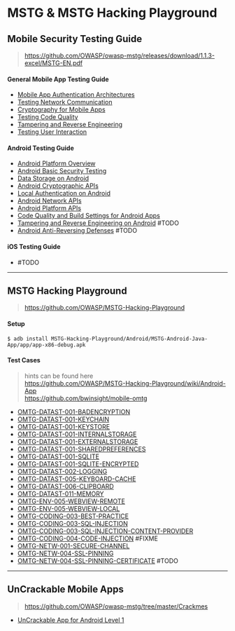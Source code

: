# MSTG & MSTG Hacking Playground

## Mobile Security Testing Guide

> https://github.com/OWASP/owasp-mstg/releases/download/1.1.3-excel/MSTG-EN.pdf

#### General Mobile App Testing Guide

- [Mobile App Authentication Architectures](./MSTG/README-MSTG-MAAA.md)
- [Testing Network Communication](./MSTG/README-MSTG-TNC.md)
- [Cryptography for Mobile Apps](./MSTG/README-MSTG-CMA.md)
- [Testing Code Quality](./MSTG/README-MSTG-TCQ.md)
- [Tampering and Reverse Engineering](./MSTG/README-MSTG-TRE.md)
- [Testing User Interaction](./MSTG/README-MSTG-TUI.md)

#### Android Testing Guide

- [Android Platform Overview](./MSTG/README-MSTG-APO.md)
- [Android Basic Security Testing](./MSTG/README-MSTG-ABST.md)
- [Data Storage on Android](./MSTG/README-MSTG-DSA.md)
- [Android Cryptographic APIs](./MSTG/README-MSTG-ACA.md)
- [Local Authentication on Android](./MSTG/README-MSTG-LAA.md)
- [Android Network APIs](./MSTG/README-MSTG-ANA.md)
- [Android Platform APIs](./MSTG/README-MSTG-APA.md)
- [Code Quality and Build Settings for Android Apps](./MSTG/README-MSTG-CQBSAA.md)
- [Tampering and Reverse Engineering on Android](./MSTG/README-MSTG-TREA.md) #TODO
- [Android Anti-Reversing Defenses](./MSTG/README-MSTG-AARD.md) #TODO

#### iOS Testing Guide

- #TODO

----------

## MSTG Hacking Playground

> https://github.com/OWASP/MSTG-Hacking-Playground

#### Setup

`$ adb install MSTG-Hacking-Playground/Android/MSTG-Android-Java-App/app/app-x86-debug.apk`

#### Test Cases

> hints can be found here  
> https://github.com/OWASP/MSTG-Hacking-Playground/wiki/Android-App  
> https://github.com/bwinsight/mobile-omtg

- [OMTG-DATAST-001-BADENCRYPTION](./OMTG/README-OMTG-DATAST-001-BADENCRYPTION.md)
- [OMTG-DATAST-001-KEYCHAIN](./OMTG/README-OMTG-DATAST-001-KEYCHAIN.md)
- [OMTG-DATAST-001-KEYSTORE](./OMTG/README-OMTG-DATAST-001-KEYSTORE.md)
- [OMTG-DATAST-001-INTERNALSTORAGE](./OMTG/README-OMTG-DATAST-001-INTERNALSTORAGE.md)
- [OMTG-DATAST-001-EXTERNALSTORAGE](./OMTG/README-OMTG-DATAST-001-EXTERNALSTORAGE.md)
- [OMTG-DATAST-001-SHAREDPREFERENCES](./OMTG/README-OMTG-DATAST-001-SHAREDPREFERENCES.md)
- [OMTG-DATAST-001-SQLITE](./OMTG/README-OMTG-DATAST-001-SQLITE.md)
- [OMTG-DATAST-001-SQLITE-ENCRYPTED](./OMTG/README-OMTG-DATAST-001-SQLITE-ENCRYPTED.md)
- [OMTG-DATAST-002-LOGGING](./OMTG/README-OMTG-DATAST-002-LOGGING.md)
- [OMTG-DATAST-005-KEYBOARD-CACHE](./OMTG/README-OMTG-DATAST-005-KEYBOARD-CACHE.md)
- [OMTG-DATAST-006-CLIPBOARD](./OMTG/README-OMTG-DATAST-006-CLIPBOARD.md)
- [OMTG-DATAST-011-MEMORY](./OMTG/README-OMTG-DATAST-011-MEMORY.md)
- [OMTG-ENV-005-WEBVIEW-REMOTE](./OMTG/README-OMTG-ENV-005-WEBVIEW-REMOTE.md)
- [OMTG-ENV-005-WEBVIEW-LOCAL](./OMTG/README-OMTG-ENV-005-WEBVIEW-LOCAL.md)
- [OMTG-CODING-003-BEST-PRACTICE](./OMTG/README-OMTG-CODING-003-BEST-PRACTICE.md)
- [OMTG-CODING-003-SQL-INJECTION](./OMTG/README-OMTG-CODING-003-SQL-INJECTION.md)
- [OMTG-CODING-003-SQL-INJECTION-CONTENT-PROVIDER](./OMTG/README-OMTG-CODING-003-SQL-INJECTION-CONTENT-PROVIDER.md)
- [OMTG-CODING-004-CODE-INJECTION](./OMTG/README-OMTG-CODING-004-CODE-INJECTION.md) #FIXME
- [OMTG-NETW-001-SECURE-CHANNEL](./OMTG/README-OMTG-NETW-001-SECURE-CHANNEL.md)
- [OMTG-NETW-004-SSL-PINNING](./OMTG/README-OMTG-NETW-004-SSL-PINNING.md)
- [OMTG-NETW-004-SSL-PINNING-CERTIFICATE](./OMTG/README-OMTG-NETW-004-SSL-PINNING-CERTIFICATE.md) #TODO

----------

## UnCrackable Mobile Apps

> https://github.com/OWASP/owasp-mstg/tree/master/Crackmes

- [UnCrackable App for Android Level 1](./Crackmes/AndroidLicenceValidator.md)
<!--
UnCrackableAppAndroid1.md
UnCrackableAppAndroid2.md
UnCrackableAppAndroid3.md
UnCrackableAppAndroid4.md
UnCrackableAppiOS1.md
UnCrackableAppiOS2.md
-->

